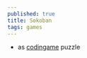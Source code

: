 ```yaml
---
published: true
title: Sokoban
tags: games
---
```

- as [codingame](https://www.codingame.com/contribute/view/5503f84edfcd721cec6c3352404e89bb9022) puzzle
